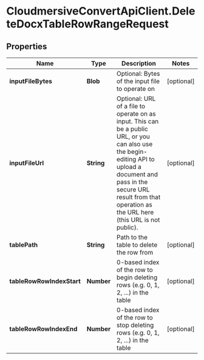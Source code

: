 # CloudmersiveConvertApiClient.DeleteDocxTableRowRangeRequest

## Properties
Name | Type | Description | Notes
------------ | ------------- | ------------- | -------------
**inputFileBytes** | **Blob** | Optional: Bytes of the input file to operate on | [optional] 
**inputFileUrl** | **String** | Optional: URL of a file to operate on as input.  This can be a public URL, or you can also use the begin-editing API to upload a document and pass in the secure URL result from that operation as the URL here (this URL is not public). | [optional] 
**tablePath** | **String** | Path to the table to delete the row from | [optional] 
**tableRowRowIndexStart** | **Number** | 0-based index of the row to begin deleting rows (e.g. 0, 1, 2, ...) in the table | [optional] 
**tableRowRowIndexEnd** | **Number** | 0-based index of the row to stop deleting rows (e.g. 0, 1, 2, ...) in the table | [optional] 


